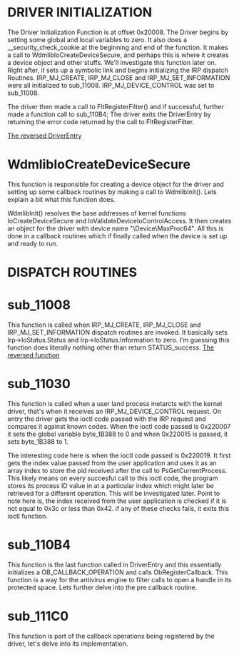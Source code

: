 # DRIVER INITIALIZATION
The Driver Initialization Function is at offset 0x20008. The Driver begins by setting some global and
local variables to zero. It also does a __security_check_cookie at the beginning and end of the function.
It makes a call to WdmlibIoCreateDeviceSecure, and perhaps this is where it creates a device object and
other stuffs. We'll investigate this function later on. Right after, it sets up a symbolic link and begins
initializing the IRP dispatch Routines. IRP_MJ_CREATE, IRP_MJ_CLOSE and IRP_MJ_SET_INFORMATION
were all initialized to sub_11008. IRP_MJ_DEVICE_CONTROL was set to sub_11008.

The driver then made a call to FltRegisterFilter() and if successful, further made a function call to
sub_110B4; The driver exits the DriverEntry by returning the error code returned by the call to FltRegisterFilter.

[The reversed DriverEntry](DriverEntry_Reversed.c)

# WdmlibIoCreateDeviceSecure
This function is responsible for creating a device object for the driver and setting up some callback
routines by making a call to WdmlibInit(). Lets explain a bit what this function does.

WdmlibInit() resolves the base addresses of kernel functions IoCreateDeviceSecure and 
IoValidateDeviceIoControlAccess. It then creates an object for the driver with device name
"\\Device\\MaxProc64". All this is done in a callback routines which if finally called when the device is
set up and ready to run.

# DISPATCH ROUTINES
# sub_11008
This function is called when IRP_MJ_CREATE, IRP_MJ_CLOSE and IRP_MJ_SET_INFORMATION dispatch routines
are invoked. It basically sets Irp->IoStatus.Status and Irp->IoStatus.Information to zero. I'm guessing 
this function does literally nothing other than return STATUS_success.
[The reversed function](sub_11008_Reversed.c)

# sub_11030
This function is called when a user land process inetarcts with the kernel driver, that's when it receives an IRP_MJ_DEVICE_CONTROL request. On entry the driver gets the ioctl code passed with the IRP request and compares it against known codes. When the ioctl code passed is 0x220007 it sets the global variable byte_1B388 to 0 and when 0x220015 is passed, it sets byte_1B388 to 1.

 The interesting code here is when the ioctl code passed is 0x220019. It first gets the index value passed from the user application and uses it as an array index to store the pid received after the call to PsGetCurrentProcess. This likely means on every succesful call to this ioctl code, the program stores its process ID value in at a particular index which might later be retrieved for a different operation. This will be investigated later. Point to note here is, the index received from the user application is checked if it is not equal to 0x3c or less than 0x42. if any of these checks fails, it exits this ioctl function.

 
 # sub_110B4
 This function is the last function called in DriverEntry and this essentially initializes a
 OB_CALLBACK_OPERATION and calls ObRegisterCallback. This function is a way for the antivirus engine to filter calls to open a handle in its protected space. Lets further delve into the pre callback routine.

 # sub_111C0
 This function is part of the callback operations being registered by the driver, let's delve into its implementation. 